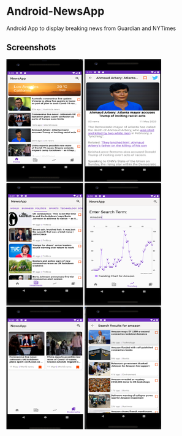 # Android-NewsApp
Android App to display breaking news from Guardian and NYTimes 


## Screenshots
<p float="left">
    <img src="1.png" width="200" height="320" />
    <img src="2.png"  width="200" height="320"/>
    <img src="3.png"  width="200" height="320"/>
    <img src="4.png"  width="200" height="320"/>
    <img src="5.png"  width="200" height="320"/>
    <img src="6.png" width="200" height="320"/>
  
</p>
